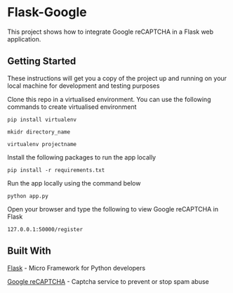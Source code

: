 # Flask-Google  
This project shows how to integrate Google reCAPTCHA in a Flask web application. 

## Getting Started
These instructions will get you a copy of the project up and running on your local machine for development and testing purposes

Clone this repo in a virtualised environment. You can use the following commands to create virtualised environment

`pip install virtualenv`

`mkidr directory_name`

`virtualenv projectname`

Install the following packages to run the app locally

`pip install -r requirements.txt`

Run the app locally using the command below    

`python app.py`

Open your browser and type the following to view Google reCAPTCHA in Flask

`127.0.0.1:50000/register`

## Built  With  
 [Flask](http://flask.pocoo.org/) - Micro Framework for Python developers

[Google reCAPTCHA](https://www.google.com/recaptcha/intro/v3.html)  - Captcha service to prevent or stop spam abuse
